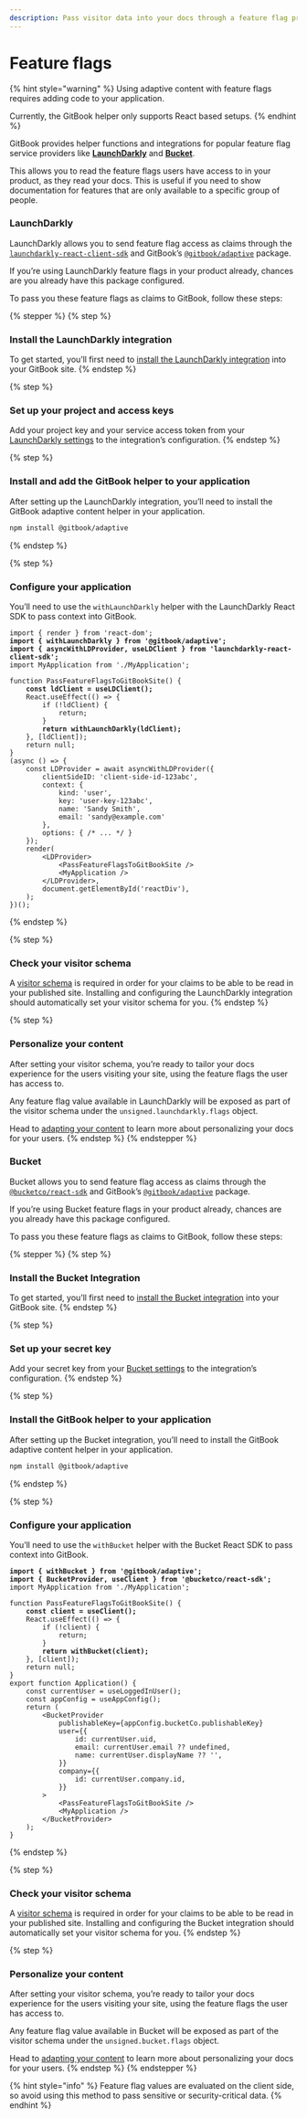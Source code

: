 ```yaml
---
description: Pass visitor data into your docs through a feature flag provider.
---
```


# Feature flags

{% hint style="warning" %}
Using adaptive content with feature flags requires adding code to your application.&#x20;

Currently, the GitBook helper only supports React based setups.&#x20;
{% endhint %}

GitBook provides helper functions and integrations for popular feature flag service providers like [**LaunchDarkly**](feature-flags.md#launchdarkly) and [**Bucket**](feature-flags.md#bucket).

This allows you to read the feature flags users have access to in your product, as they read your docs. This is useful if you need to show documentation for features that are only available to a specific group of people.

### LaunchDarkly

LaunchDarkly allows you to send feature flag access as claims through the [`launchdarkly-react-client-sdk`](https://launchdarkly.com/docs/sdk/client-side/react/react-web) and GitBook’s  [`@gitbook/adaptive`](https://app.gitbook.com/o/d8f63b60-89ae-11e7-8574-5927d48c4877/s/zq8ynchcecIscc4uulgN/) package.

If you’re using LaunchDarkly feature flags in your product already, chances are you already have this package configured.

To pass you these feature flags as claims to GitBook, follow these steps:

{% stepper %}
{% step %}
### Install the LaunchDarkly integration

To get started, you’ll first need to [install the LaunchDarkly integration](https://app.gitbook.com/integrations/launchdarkly) into your GitBook site.
{% endstep %}

{% step %}
### Set up your project and access keys

Add your project key and your service access token from your [LaunchDarkly settings](https://app.launchdarkly.com/settings) to the integration’s configuration.
{% endstep %}

{% step %}
### Install and add the GitBook helper to your application

After setting up the LaunchDarkly integration, you’ll need to install the GitBook adaptive content helper in your application.

```bash
npm install @gitbook/adaptive
```
{% endstep %}

{% step %}
### Configure your application

You’ll need to use the `withLaunchDarkly` helper with the LaunchDarkly React SDK to pass context into GitBook.

<pre class="language-javascript"><code class="lang-javascript">import { render } from 'react-dom';
<strong>import { withLaunchDarkly } from '@gitbook/adaptive';
</strong><strong>import { asyncWithLDProvider, useLDClient } from 'launchdarkly-react-client-sdk';
</strong>import MyApplication from './MyApplication';

function PassFeatureFlagsToGitBookSite() {
<strong>    const ldClient = useLDClient();
</strong>    React.useEffect(() => {
        if (!ldClient) {
            return;
        }
<strong>        return withLaunchDarkly(ldClient);
</strong>    }, [ldClient]);
    return null;
}
(async () => {
    const LDProvider = await asyncWithLDProvider({
        clientSideID: 'client-side-id-123abc',
        context: {
            kind: 'user',
            key: 'user-key-123abc',
            name: 'Sandy Smith',
            email: 'sandy@example.com'
        },
        options: { /* ... */ }
    });
    render(
        &#x3C;LDProvider>
            &#x3C;PassFeatureFlagsToGitBookSite />
            &#x3C;MyApplication />
        &#x3C;/LDProvider>,
        document.getElementById('reactDiv'),
    );
})();
</code></pre>
{% endstep %}

{% step %}
### Check your visitor schema

A [visitor schema](./#set-your-visitor-schema) is required in order for your claims to be able to be read in your published site. Installing and configuring the LaunchDarkly integration should automatically set your visitor schema for you.
{% endstep %}

{% step %}
### Personalize your content

After setting your visitor schema, you’re ready to tailor your docs experience for the users visiting your site, using the feature flags the user has access to.&#x20;

Any feature flag value available in LaunchDarkly will be exposed as part of the visitor schema under the `unsigned.launchdarkly.flags` object.

Head to [adapting your content](../adapting-your-content.md) to learn more about personalizing your docs for your users.
{% endstep %}
{% endstepper %}

### Bucket

Bucket allows you to send feature flag access as claims through the [`@bucketco/react-sdk`](https://www.npmjs.com/package/@bucketco/react-sdk) and GitBook’s  [`@gitbook/adaptive`](https://app.gitbook.com/o/d8f63b60-89ae-11e7-8574-5927d48c4877/s/zq8ynchcecIscc4uulgN/) package.

If you’re using Bucket feature flags in your product already, chances are you already have this package configured.

To pass you these feature flags as claims to GitBook, follow these steps:

{% stepper %}
{% step %}
### Install the Bucket Integration

To get started, you’ll first need to [install the Bucket integration](https://app.gitbook.com/integrations/bucket) into your GitBook site.
{% endstep %}

{% step %}
### Set up your secret key

Add your secret key from your [Bucket settings](https://app.bucket.co/envs/current/settings/app-environments) to the integration’s configuration.
{% endstep %}

{% step %}
### Install the GitBook helper to your application

After setting up the Bucket integration, you’ll need to install the GitBook adaptive content helper in your application.

```bash
npm install @gitbook/adaptive
```
{% endstep %}

{% step %}
### Configure your application

You’ll need to use the `withBucket` helper with the Bucket React SDK to pass context into GitBook.

<pre class="language-javascript"><code class="lang-javascript"><strong>import { withBucket } from '@gitbook/adaptive';
</strong><strong>import { BucketProvider, useClient } from '@bucketco/react-sdk';
</strong>import MyApplication from './MyApplication';

function PassFeatureFlagsToGitBookSite() {
<strong>    const client = useClient();
</strong>    React.useEffect(() => {
        if (!client) {
            return;
        }
<strong>        return withBucket(client);
</strong>    }, [client]);
    return null;
}
export function Application() {
    const currentUser = useLoggedInUser();
    const appConfig = useAppConfig();
    return (
        &#x3C;BucketProvider
            publishableKey={appConfig.bucketCo.publishableKey}
            user={{
                id: currentUser.uid,
                email: currentUser.email ?? undefined,
                name: currentUser.displayName ?? '',
            }}
            company={{
                id: currentUser.company.id,
            }}
        >
            &#x3C;PassFeatureFlagsToGitBookSite />
            &#x3C;MyApplication />
        &#x3C;/BucketProvider>
    );
}
</code></pre>
{% endstep %}

{% step %}
### Check your visitor schema

A [visitor schema](./#set-your-visitor-schema) is required in order for your claims to be able to be read in your published site. Installing and configuring the Bucket integration should automatically set your visitor schema for you.
{% endstep %}

{% step %}
### Personalize your content

After setting your visitor schema, you’re ready to tailor your docs experience for the users visiting your site, using the feature flags the user has access to.&#x20;

Any feature flag value available in Bucket will be exposed as part of the visitor schema under the `unsigned.bucket.flags` object.

Head to [adapting your content](../adapting-your-content.md) to learn more about personalizing your docs for your users.
{% endstep %}
{% endstepper %}

{% hint style="info" %}
Feature flag values are evaluated on the client side, so avoid using this method to pass sensitive or security-critical data.
{% endhint %}
